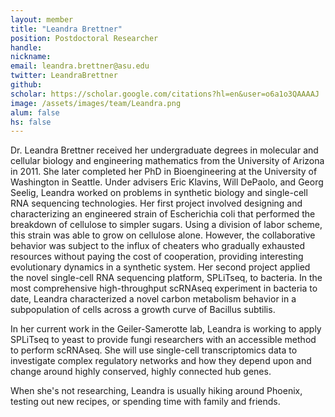 ```yaml
---
layout: member
title: "Leandra Brettner"
position: Postdoctoral Researcher
handle: 
nickname: 
email: leandra.brettner@asu.edu
twitter: LeandraBrettner
github: 
scholar: https://scholar.google.com/citations?hl=en&user=o6a1o3QAAAAJ
image: /assets/images/team/Leandra.png
alum: false
hs: false
---
```

Dr. Leandra Brettner received her undergraduate degrees in molecular and cellular biology and engineering mathematics from the University of Arizona in 2011. She later completed her PhD in Bioengineering at the University of Washington in Seattle. Under advisers Eric Klavins, Will DePaolo, and Georg Seelig, Leandra worked on problems in synthetic biology and single-cell RNA sequencing technologies. Her first project involved designing and characterizing an engineered strain of Escherichia coli that performed the breakdown of cellulose to simpler sugars. Using a division of labor scheme, this strain was able to grow on cellulose alone. However, the collaborative behavior was subject to the influx of cheaters who gradually exhausted resources without paying the cost of cooperation, providing interesting evolutionary dynamics in a synthetic system. Her second project applied the novel single-cell RNA sequencing platform, SPLiTseq, to bacteria. In the most comprehensive high-throughput scRNAseq experiment in bacteria to date, Leandra characterized a novel carbon metabolism behavior in a subpopulation of cells across a growth curve of Bacillus subtilis.  

In her current work in the Geiler-Samerotte lab, Leandra is working to apply SPLiTseq to yeast to provide fungi researchers with an accessible method to perform scRNAseq. She will use single-cell transcriptomics data to investigate complex regulatory networks and how they depend upon and change around highly conserved, highly connected hub genes. 

When she's not researching, Leandra is usually hiking around Phoenix, testing out new recipes, or spending time with family and friends. 